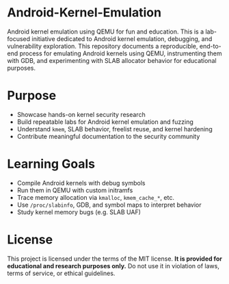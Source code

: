 # Android-Kernel-Emulation
Android kernel emulation using QEMU for fun and education. This is a lab-focused initiative dedicated to Android kernel emulation, debugging, and vulnerability exploration.  This repository documents a reproducible, end-to-end process for emulating Android kernels using QEMU, instrumenting them with GDB, and experimenting with SLAB allocator behavior for educational purposes.

# Purpose
* Showcase hands-on kernel security research
* Build repeatable labs for Android kernel emulation and fuzzing
* Understand `kmem`, SLAB behavior, freelist reuse, and kernel hardening
* Contribute meaningful documentation to the security community

# Learning Goals
* Compile Android kernels with debug symbols
* Run them in QEMU with custom initramfs
* Trace memory allocation via `kmalloc`, `kmem_cache_*`, etc.
* Use `/proc/slabinfo`, GDB, and symbol maps to interpret behavior
* Study kernel memory bugs (e.g. SLAB UAF)

# License
This project is licensed under the terms of the MIT license. **It is provided for educational and research purposes only.** Do not use it in violation of laws, terms of service, or ethical guidelines.
